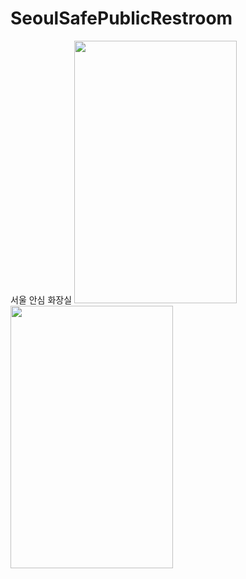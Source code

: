 # SeoulSafePublicRestroom
서울 안심 화장실
<img src="https://mplatform.seoul.go.kr/upload/contest/app/stillcut/20181206/1544070567239TQZLNWR20X6LJLA5YAL05TYVO.jpg" width="260" height="420">
<img src="https://mplatform.seoul.go.kr/upload/contest/app/stillcut/20181206/1544070569872WZIME9Q0728JAGQT5G4FI5NHC.jpg" width="260" height="420">
